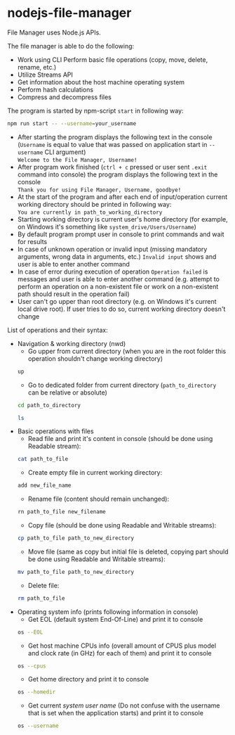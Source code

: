 # nodejs-file-manager

File Manager uses Node.js APIs.

The file manager is able to do the following:

- Work using CLI Perform basic file operations (copy, move, delete, rename, etc.)
- Utilize Streams API
- Get information about the host machine operating system
- Perform hash calculations
- Compress and decompress files

The program is started by npm-script `start` in following way:

```bash
npm run start -- --username=your_username
```

- After starting the program displays the following text in the console (`Username` is equal to value that was passed on application start in `--username` CLI argument)  
  `Welcome to the File Manager, Username!`
- After program work finished (`ctrl + c` pressed or user sent `.exit` command into console) the program displays the following text in the console  
  `Thank you for using File Manager, Username, goodbye!`
- At the start of the program and after each end of input/operation current working directory should be printed in following way:  
  `You are currently in path_to_working_directory`
- Starting working directory is current user's home directory (for example, on Windows it's something like `system_drive/Users/Username`)
- By default program prompt user in console to print commands and wait for results
- In case of unknown operation or invalid input (missing mandatory arguments, wrong data in arguments, etc.) `Invalid input` shows and user is able to enter another command
- In case of error during execution of operation `Operation failed` is messages and user is able to enter another command (e.g. attempt to perform an operation on a non-existent file or work on a non-existent path should result in the operation fail)
- User can't go upper than root directory (e.g. on Windows it's current local drive root). If user tries to do so, current working directory doesn't change

List of operations and their syntax:

- Navigation & working directory (nwd)
  - Go upper from current directory (when you are in the root folder this operation shouldn't change working directory)
  ```bash
  up
  ```
  - Go to dedicated folder from current directory (`path_to_directory` can be relative or absolute)
  ```bash
  cd path_to_directory
  ```
  ```bash
  ls
  ```
- Basic operations with files
  - Read file and print it's content in console (should be done using Readable stream):
  ```bash
  cat path_to_file
  ```
  - Create empty file in current working directory:
  ```bash
  add new_file_name
  ```
  - Rename file (content should remain unchanged):
  ```bash
  rn path_to_file new_filename
  ```
  - Copy file (should be done using Readable and Writable streams):
  ```bash
  cp path_to_file path_to_new_directory
  ```
  - Move file (same as copy but initial file is deleted, copying part should be done using Readable and Writable streams):
  ```bash
  mv path_to_file path_to_new_directory
  ```
  - Delete file:
  ```bash
  rm path_to_file
  ```
- Operating system info (prints following information in console)
  - Get EOL (default system End-Of-Line) and print it to console
  ```bash
  os --EOL
  ```
  - Get host machine CPUs info (overall amount of CPUS plus model and clock rate (in GHz) for each of them) and print it to console
  ```bash
  os --cpus
  ```
  - Get home directory and print it to console
  ```bash
  os --homedir
  ```
  - Get current _system user name_ (Do not confuse with the username that is set when the application starts) and print it to console
  ```bash
  os --username
  ```
